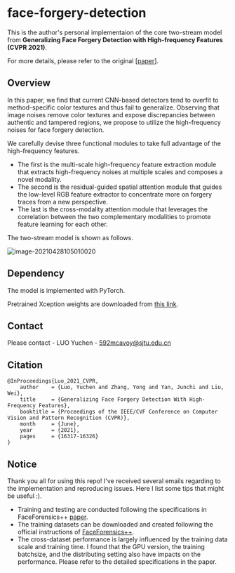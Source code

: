 # face-forgery-detection

This is the author's personal implementaion of the core two-stream model from **Generalizing Face Forgery Detection with High-frequency Features (CVPR 2021)**. 

For more details, please refer to the original [[paper](https://openaccess.thecvf.com/content/CVPR2021/html/Luo_Generalizing_Face_Forgery_Detection_With_High-Frequency_Features_CVPR_2021_paper.html)].

## Overview

In this paper, we find that current CNN-based detectors tend to overfit to method-specific color textures and thus fail to generalize. Observing that image noises remove color textures and expose discrepancies between authentic and tampered regions, we propose to utilize the high-frequency noises for face forgery detection.

We carefully devise three functional modules to take full advantage of the high-frequency features. 

- The first is the multi-scale high-frequency feature extraction module that extracts high-frequency noises at multiple scales and composes a novel modality. 
- The second is the residual-guided spatial attention module that guides the low-level RGB feature extractor to concentrate more on forgery traces from a new perspective. 
- The last is the cross-modality attention module that leverages the correlation between the two complementary modalities to promote feature learning for each other. 

The two-stream model is shown as follows.

![image-20210428105010020](img/pipeline.png)

## Dependency

The model is implemented with PyTorch.

Pretrained Xception weights are downloaded from [this link](http://data.lip6.fr/cadene/pretrainedmodels/xception-b5690688.pth).

## Contact

Please contact - LUO Yuchen - 592mcavoy@sjtu.edu.cn

## Citation

```
@InProceedings{Luo_2021_CVPR,
    author    = {Luo, Yuchen and Zhang, Yong and Yan, Junchi and Liu, Wei},
    title     = {Generalizing Face Forgery Detection With High-Frequency Features},
    booktitle = {Proceedings of the IEEE/CVF Conference on Computer Vision and Pattern Recognition (CVPR)},
    month     = {June},
    year      = {2021},
    pages     = {16317-16326}
}
```

## Notice
Thank you all for using this repo! I've received several emails regarding to the implementation and reproducing issues. Here I list some tips that might be useful :).
- Training and testing are conducted following the specifications in FaceForensics++ [paper](https://arxiv.org/abs/1901.08971).
- The training datasets can be downloaded and created following the official instructions of [FaceForensics++](https://github.com/ondyari/FaceForensics).
- The cross-dataset performance is largely influenced by the training data scale and training time. I found that the GPU version, the training batchsize, and the distributing setting also have impacts on the performance. Please refer to the detailed specifications in the paper.








